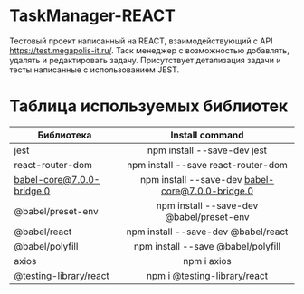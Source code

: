 # TaskManager-REACT

Тестовый проект написанный на REACT, взаимодействующий с API https://test.megapolis-it.ru/. Таск менеджер с возможностью добавлять, удалять и редактировать задачу. Присутствует детализация задачи и тесты написанные с использованием JEST.



# Таблица используемых библиотек
| Библиотека       | Install command                |
| ------------- |:------------------:|
| jest     | npm install --save-dev jest    |
| react-router-dom     | npm install --save react-router-dom |
| babel-core@7.0.0-bridge.0  | npm install --save-dev babel-core@7.0.0-bridge.0         |
| @babel/preset-env     | npm install --save-dev @babel/preset-env    |
| @babel/react     | npm install --save-dev  @babel/react    |
| @babel/polyfill     | npm install --save @babel/polyfill   |
| axios     | npm i axios    |
| @testing-library/react     | npm i @testing-library/react    |